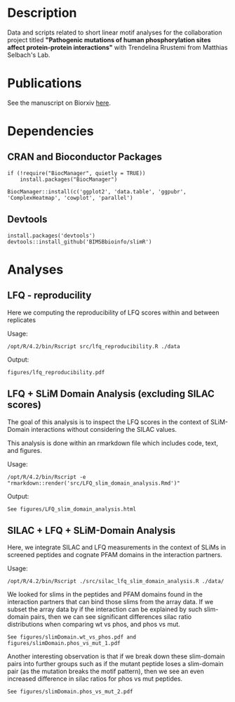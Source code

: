 # Description

Data and scripts related to short linear motif analyses for the collaboration project titled 
**"Pathogenic mutations of human phosphorylation sites affect protein-protein interactions"** with Trendelina Rrustemi from Matthias Selbach's Lab.

# Publications

See the manuscript on Biorxiv [here](https://www.biorxiv.org/content/10.1101/2023.08.01.551433v1.full).

# Dependencies

## CRAN and Bioconductor Packages

```
if (!require("BiocManager", quietly = TRUE))
    install.packages("BiocManager")

BiocManager::install(c('ggplot2', 'data.table', 'ggpubr', 'ComplexHeatmap', 'cowplot', 'parallel')
```

## Devtools 

```
install.packages('devtools') 
devtools::install_github('BIMSBbioinfo/slimR')
```

# Analyses

## LFQ - reproducility 

Here we computing the reproducibility of LFQ scores within and between replicates

Usage:
```
/opt/R/4.2/bin/Rscript src/lfq_reproducibility.R ./data
```

Output:
```
figures/lfq_reproducibility.pdf
```

## LFQ + SLiM Domain Analysis (excluding SILAC scores)

The goal of this analysis is to inspect the LFQ scores in the context of SLiM-Domain
interactions without considering the SILAC values.

This analysis is done within an rmarkdown file which includes code, text, and figures.

Usage:
```
/opt/R/4.2/bin/Rscript -e "rmarkdown::render('src/LFQ_slim_domain_analysis.Rmd')"
```

Output:
```
See figures/LFQ_slim_domain_analysis.html
```

## SILAC + LFQ + SLiM-Domain Analysis

Here, we integrate SILAC and LFQ measurements in the context of SLiMs in screened peptides and cognate PFAM
domains in the interaction partners.

Usage:
```
/opt/R/4.2/bin/Rscript ./src/silac_lfq_slim_domain_analysis.R ./data/
```  

We looked for slims in the peptides and PFAM domains found in the interaction partners that can 
bind those slims from the array data. If we subset the array data by if the interaction can be explained 
by such slim-domain pairs, then we can see significant differences silac ratio distributions 
when comparing wt vs phos, and phos vs mut. 

```
See figures/slimDomain.wt_vs_phos.pdf and figures/slimDomain.phos_vs_mut_1.pdf
```

Another interesting observation is that if we break down these slim-domain pairs into further groups 
such as if the mutant peptide loses a slim-domain pair (as the mutation breaks the motif pattern), 
then we see an even increased difference in silac ratios for phos vs mut peptides. 
```
See figures/slimDomain.phos_vs_mut_2.pdf
```










